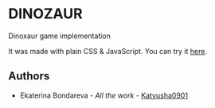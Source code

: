 <h1>DINOZAUR</h1>
<p>Dinoxaur game implementation</p>
<p>It was made with plain CSS & JavaScript. You can try it <a href="[https://katyusha0901.github.io/dino/](https://katyusha0901.github.io/dino/)"> here</a>. </p>

<h2>Authors</h2>
<ul><li> Ekaterina Bondareva - <i>All the work</i> -  <a href="https://github.com/Katyusha0901">Katyusha0901</li></ul>
